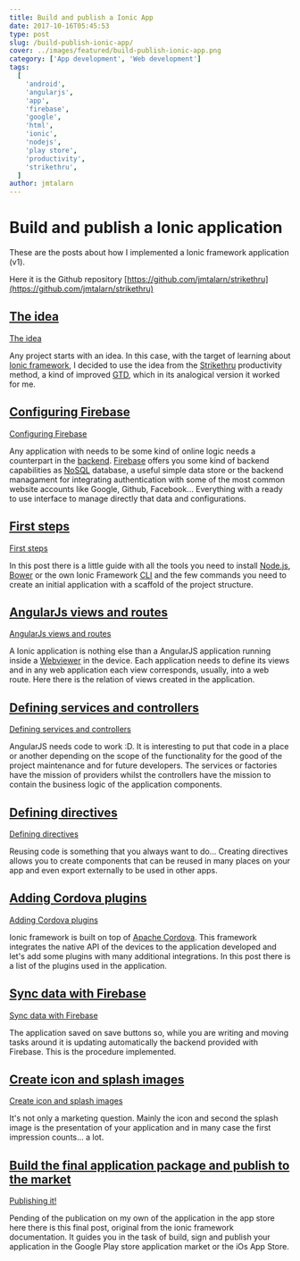 ```yaml
---
title: Build and publish a Ionic App
date: 2017-10-16T05:45:53
type: post
slug: /build-publish-ionic-app/
cover: ../images/featured/build-publish-ionic-app.png
category: ['App development', 'Web development']
tags:
  [
    'android',
    'angularjs',
    'app',
    'firebase',
    'google',
    'html',
    'ionic',
    'nodejs',
    'play store',
    'productivity',
    'strikethru',
  ]
author: jmtalarn
---
```


# Build and publish a Ionic application

These are the posts about how I implemented a Ionic framework application (v1).

<!--more-->

Here it is the Github repository [https://github.com/jmtalarn/strikethru](https://github.com/jmtalarn/strikethru)

## [The idea](/build-publish-ionic-app-i-idea)

<a href="https://blog.jmtalarn.com/build-publish-ionic-app-i-idea" class="card-preview" target="_blank">The idea</a>

Any project starts with an idea. In this case, with the target of learning about [Ionic framework](https://ionicframework.com/), I decided to use the idea from the [Strikethru](https://www.striketh.ru/) productivity method, a kind of improved [GTD](https://es.wikipedia.org/wiki/Getting_Things_Done), which in its analogical version it worked for me.

## [Configuring Firebase](/build-publish-ionic-app-configuring-firebase)

<a href="https://blog.jmtalarn.com/build-publish-ionic-app-configuring-firebase" class="card-preview" target="_blank">Configuring Firebase</a>

Any application with needs to be some kind of online logic needs a counterpart in the [backend](https://en.wikipedia.org/wiki/Front_and_back_ends). [Firebase](https://firebase.google.com/) offers you some kind of backend capabilities as [NoSQL](https://en.wikipedia.org/wiki/NoSQL) database, a useful simple data store or the backend managament for integrating authentication with some of the most common website accounts like Google, Github, Facebook... Everything with a ready to use interface to manage directly that data and configurations.

## [First steps](/build-publish-ionic-app-first-steps)

<a href="https://blog.jmtalarn.com/build-publish-ionic-app-first-steps" class="card-preview" target="_blank">First steps</a>

In this post there is a little guide with all the tools you need to install [Node.js](https://nodejs.org/en/), [Bower](https://bower.io/) or the own Ionic Framework [CLI](https://en.wikipedia.org/wiki/Command-line_interface) and the few commands you need to create an initial application with a scaffold of the project structure.

## [AngularJs views and routes](/build-publish-ionic-app-views-routes)

<a href="https://blog.jmtalarn.com/build-publish-ionic-app-views-routes" class="card-preview" target="_blank">AngularJs views and routes</a>

A Ionic application is nothing else than a AngularJS application running inside a [Webviewer](https://developer.telerik.com/featured/what-is-a-webview/) in the device. Each application needs to define its views and in any web application each view corresponds, usually, into a web route. Here there is the relation of views created in the application.

## [Defining services and controllers](/build-publish-ionic-app-angular-structure-services-controllers)

<a href="https://blog.jmtalarn.com/build-publish-ionic-app-angular-structure-services-controllers" class="card-preview" target="_blank">Defining services and controllers</a>

AngularJS needs code to work :D. It is interesting to put that code in a place or another depending on the scope of the functionality for the good of the project maintenance and for future developers. The services or factories have the mission of providers whilst the controllers have the mission to contain the business logic of the application components.

## [Defining directives](/build-publish-ionic-app-angular-structure-directives)

<a href="https://blog.jmtalarn.com/build-publish-ionic-app-angular-structure-directives" class="card-preview" target="_blank">Defining directives</a>

Reusing code is something that you always want to do... Creating directives allows you to create components that can be reused in many places on your app and even export externally to be used in other apps.

## [Adding Cordova plugins](/build-publish-ionic-app-cordova-plugins)

<a href="https://blog.jmtalarn.com/build-publish-ionic-app-cordova-plugins" class="card-preview" target="_blank">Adding Cordova plugins</a>

Ionic framework is built on top of [Apache Cordova](https://cordova.apache.org/). This framework integrates the native API of the devices to the application developed and let's add some plugins with many additional integrations. In this post there is a list of the plugins used in the application.

## [Sync data with Firebase](/build-publish-ionic-app-live-update-firebase-angularjs)

<a href="https://blog.jmtalarn.com/build-publish-ionic-app-live-update-firebase-angularjs" class="card-preview" target="_blank">Sync data with Firebase</a>

The application saved on save buttons so, while you are writing and moving tasks around it is updating automatically the backend provided with Firebase. This is the procedure implemented.

## [Create icon and splash images](/build-publish-ionic-app-icon-splash-images)

<a href="https://blog.jmtalarn.com/build-publish-ionic-app-icon-splash-images" class="card-preview" target="_blank">Create icon and splash images</a>

It's not only a marketing question. Mainly the icon and second the splash image is the presentation of your application and in many case the first impression counts... a lot.

## [Build the final application package and publish to the market](http://ionicframework.com/docs/v1/guide/publishing.html)

<a href="http://ionicframework.com/docs/v1/guide/publishing.html" class="card-preview" target="_blank">Publishing it!</a>

Pending of the publication on my own of the application in the app store here there is this final post, original from the ionic framework documentation. It guides you in the task of build, sign and publish your application in the Google Play store application market or the iOs App Store.
